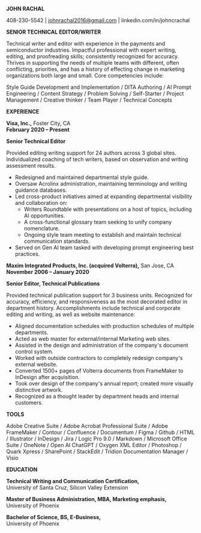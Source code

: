 **JOHN RACHAL**

408-230-5542 | johnrachal2016@gmail.com | linkedin.com/in/johncrachal

  

**SENIOR TECHNICAL EDITOR/WRITER**

Technical writer and editor with experience in the payments and semiconductor industries. Impactful professional with expert writing, editing, and proofreading skills; consistently recognized for accuracy. Thrives in supporting the needs of multiple teams with different, often conflicting, priorities, and has a history of effecting change in marketing organizations both large and small. Core competencies include:

Style Guide Development and Implementation / DITA Authoring / AI Prompt Engineering / Content Strategy / Problem Solving / Self-Starter / 
Project Management / Creative thinker / Team Player / Technical Concepts

**EXPERIENCE**

**Visa, Inc.,** Foster City, CA 	
**February 2020 – Present**

**Senior Technical Editor**

Provided editing writing support for 24 authors across 3 global sites. Individualized coaching of tech writers, based on observation and writing assessment results.

-   Redesigned and maintained departmental style guide.
-   Oversaw Acrolinx administration, maintaining terminology and writing guidance databases.
-   Led cross-product initiatives aimed at expanding departmental visibility and collaboration on:
	*   Writers Roundtable with presentations on a host of topics, including AI opportunities.
	*   A cross-functional glossary team seeking to unify company nomenclature.
	*   Ongoing style team meeting to establish and maintain technical communication standards.
-    Served on Gen AI team tasked with developing prompt engineering best practices.
    
**Maxim Integrated Products, Inc. (acquired Volterra),** San Jose, CA 
**November 2006 – January 2020**

**Senior Editor, Technical Publications**

Provided technical publication support for 3 business units. Recognized for accuracy, efficiency, and responsiveness as the most decorated editor in department history. Accomplishments include technical and corporate editing and writing, as well as website maintenance:

-   Aligned documentation schedules with production schedules of multiple departments.
-   Acted as web master for external/internal Marketing web sites.
-   Assisted in the design and administration of the company's document control system.
-   Worked with outside contractors to completely redesign company's external website.
-   Converted 1500+ pages of Volterra documents from FrameMaker to InDesign after acquisition.
-   Took over design of the company's annual report; created more visually distinctive artwork.
-   Recognized as a thought leader by department heads and internal customers.
    

**TOOLS**

Adobe Creative Suite / Adobe Acrobat Professional Suite / 
Adobe FrameMaker /  Contour / Confluence / Documentum / Figma / 
Github / HTML / Illustrator / InDesign / Jira / Logic Pro 9.0 / Markdown / Microsoft Office Suite / OneNote / Open AI ChatGPT / Oxygen XML Editor / Photoshop / Quark Xpress / SharePoint / StackEdit / 
Tridion Documentation Manager / Visio

  

**EDUCATION**

**Technical Writing and Communication Certification,**   
University of Santa Cruz, Silicon Valley Extension

**Master of Business Administration, MBA, Marketing emphasis,**   
University of Phoenix

**Bachelor of Science, BS, E-Business,**  
University of Phoenix
<!--stackedit_data:
eyJoaXN0b3J5IjpbOTc0NjM0MTgxXX0=
-->